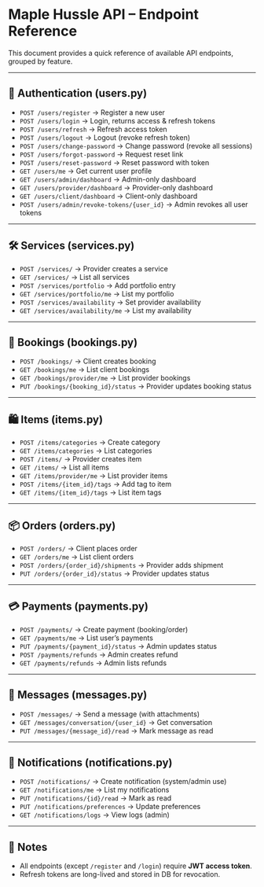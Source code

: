 # Maple Hussle API – Endpoint Reference

This document provides a quick reference of available API endpoints, grouped by feature.

---

## 🔑 Authentication (users.py)

- `POST /users/register` → Register a new user
- `POST /users/login` → Login, returns access & refresh tokens
- `POST /users/refresh` → Refresh access token
- `POST /users/logout` → Logout (revoke refresh token)
- `POST /users/change-password` → Change password (revoke all sessions)
- `POST /users/forgot-password` → Request reset link
- `POST /users/reset-password` → Reset password with token
- `GET /users/me` → Get current user profile
- `GET /users/admin/dashboard` → Admin-only dashboard
- `GET /users/provider/dashboard` → Provider-only dashboard
- `GET /users/client/dashboard` → Client-only dashboard
- `POST /users/admin/revoke-tokens/{user_id}` → Admin revokes all user tokens

---

## 🛠️ Services (services.py)

- `POST /services/` → Provider creates a service
- `GET /services/` → List all services
- `POST /services/portfolio` → Add portfolio entry
- `GET /services/portfolio/me` → List my portfolio
- `POST /services/availability` → Set provider availability
- `GET /services/availability/me` → List my availability

---

## 📅 Bookings (bookings.py)

- `POST /bookings/` → Client creates booking
- `GET /bookings/me` → List client bookings
- `GET /bookings/provider/me` → List provider bookings
- `PUT /bookings/{booking_id}/status` → Provider updates booking status

---

## 🛍️ Items (items.py)

- `POST /items/categories` → Create category
- `GET /items/categories` → List categories
- `POST /items/` → Provider creates item
- `GET /items/` → List all items
- `GET /items/provider/me` → List provider items
- `POST /items/{item_id}/tags` → Add tag to item
- `GET /items/{item_id}/tags` → List item tags

---

## 📦 Orders (orders.py)

- `POST /orders/` → Client places order
- `GET /orders/me` → List client orders
- `POST /orders/{order_id}/shipments` → Provider adds shipment
- `PUT /orders/{order_id}/status` → Provider updates status

---

## 💳 Payments (payments.py)

- `POST /payments/` → Create payment (booking/order)
- `GET /payments/me` → List user’s payments
- `PUT /payments/{payment_id}/status` → Admin updates status
- `POST /payments/refunds` → Admin creates refund
- `GET /payments/refunds` → Admin lists refunds

---

## 💬 Messages (messages.py)

- `POST /messages/` → Send a message (with attachments)
- `GET /messages/conversation/{user_id}` → Get conversation
- `PUT /messages/{message_id}/read` → Mark message as read

---

## 🔔 Notifications (notifications.py)

- `POST /notifications/` → Create notification (system/admin use)
- `GET /notifications/me` → List my notifications
- `PUT /notifications/{id}/read` → Mark as read
- `PUT /notifications/preferences` → Update preferences
- `GET /notifications/logs` → View logs (admin)

---

## 📝 Notes
- All endpoints (except `/register` and `/login`) require **JWT access token**.
- Refresh tokens are long-lived and stored in DB for revocation.
